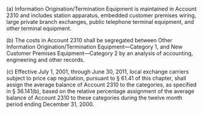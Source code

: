 (a) Information Origination/Termination Equipment is maintained in Account 2310 and includes station apparatus, embedded customer premises wiring, large private branch exchanges, public telephone terminal equipment, and other terminal equipment.

(b) The costs in Account 2310 shall be segregated between Other Information Origination/Termination Equipment—Category 1, and New Customer Premises Equipment—Category 2 by an analysis of accounting, engineering and other records.

(c) Effective July 1, 2001, through June 30, 2011, local exchange carriers subject to price cap regulation, pursuant to § 61.41 of this chapter, shall assign the average balance of Account 2310 to the categories, as specified in § 36.141(b), based on the relative percentage assignment of the average balance of Account 2310 to these categories during the twelve month period ending December 31, 2000.

